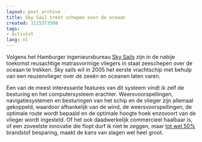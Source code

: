 ```yaml
---
layout: post_archive
title: Sky Sail trekt schepen over de oceaan
created: 1115373508
tags:
- Activist
lang: nl
---
```

Volgens het Hamburger ingenieursbureau [Sky Sails](http://skysails.info/index.php?id=111) zijn in de nabije toekomst reusachtige matrasvormige vliegers in staat zeeschepen over de oceaan te trekken. Sky sails wil in 2005 het eerste vrachtschip met behulp van een reuzenvlieger over de zeeën en oceanen laten varen.

Een van de meest interessante features van dit systeem vindt ik zelf de besturing en het computersysteem erachter. Weersvoorspellingen, navigatiesystemen en besturingen van het schip en de vlieger zijn allemaal gekoppeld, waardoor afhankelijk van de wind, de weersvoorspellingen, de optimale route wordt bepaald en de optimale hoogte hoek enzovoort van de vlieger wordt ingesteld. Of het ook daadwerkelijk commercieel haalbaar is, of een zoveelste innovatie die flopt durf ik niet te zeggen, maar [tot wel 50%](http://skysails.info/index.php?id=181) brandstof besparing, maakt de kans van slagen wel heel groot.
